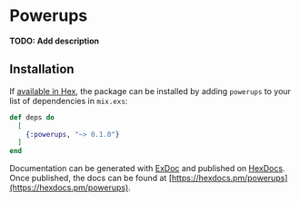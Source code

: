 # Powerups

**TODO: Add description**

## Installation

If [available in Hex](https://hex.pm/docs/publish), the package can be installed
by adding `powerups` to your list of dependencies in `mix.exs`:

```elixir
def deps do
  [
    {:powerups, "~> 0.1.0"}
  ]
end
```

Documentation can be generated with [ExDoc](https://github.com/elixir-lang/ex_doc)
and published on [HexDocs](https://hexdocs.pm). Once published, the docs can
be found at [https://hexdocs.pm/powerups](https://hexdocs.pm/powerups).

